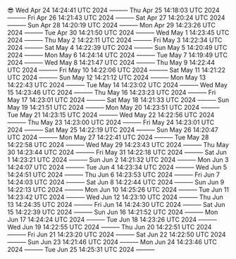 😎
Wed Apr 24 14:24:41 UTC 2024
––––––
Thu Apr 25 14:18:03 UTC 2024
––––––
Fri Apr 26 14:21:43 UTC 2024
––––––
Sat Apr 27 14:20:24 UTC 2024
––––––
Sun Apr 28 14:20:19 UTC 2024
––––––
Mon Apr 29 14:23:26 UTC 2024
––––––
Tue Apr 30 14:21:50 UTC 2024
––––––
Wed May  1 14:23:45 UTC 2024
––––––
Thu May  2 14:22:11 UTC 2024
––––––
Fri May  3 14:22:34 UTC 2024
––––––
Sat May  4 14:22:39 UTC 2024
––––––
Sun May  5 14:20:49 UTC 2024
––––––
Mon May  6 14:24:14 UTC 2024
––––––
Tue May  7 14:19:49 UTC 2024
––––––
Wed May  8 14:21:47 UTC 2024
––––––
Thu May  9 14:22:44 UTC 2024
––––––
Fri May 10 14:22:06 UTC 2024
––––––
Sat May 11 14:21:22 UTC 2024
––––––
Sun May 12 14:21:12 UTC 2024
––––––
Mon May 13 14:22:43 UTC 2024
––––––
Tue May 14 14:23:02 UTC 2024
––––––
Wed May 15 14:23:46 UTC 2024
––––––
Thu May 16 14:23:23 UTC 2024
––––––
Fri May 17 14:23:01 UTC 2024
––––––
Sat May 18 14:21:33 UTC 2024
––––––
Sun May 19 14:21:51 UTC 2024
––––––
Mon May 20 14:23:51 UTC 2024
––––––
Tue May 21 14:23:15 UTC 2024
––––––
Wed May 22 14:22:56 UTC 2024
––––––
Thu May 23 14:23:00 UTC 2024
––––––
Fri May 24 14:23:01 UTC 2024
––––––
Sat May 25 14:22:19 UTC 2024
––––––
Sun May 26 14:20:47 UTC 2024
––––––
Mon May 27 14:22:41 UTC 2024
––––––
Tue May 28 14:22:58 UTC 2024
––––––
Wed May 29 14:23:43 UTC 2024
––––––
Thu May 30 14:23:44 UTC 2024
––––––
Fri May 31 14:22:18 UTC 2024
––––––
Sat Jun  1 14:23:21 UTC 2024
––––––
Sun Jun  2 14:21:32 UTC 2024
––––––
Mon Jun  3 14:24:07 UTC 2024
––––––
Tue Jun  4 14:23:34 UTC 2024
––––––
Wed Jun  5 14:24:51 UTC 2024
––––––
Thu Jun  6 14:23:53 UTC 2024
––––––
Fri Jun  7 14:24:03 UTC 2024
––––––
Sat Jun  8 14:22:44 UTC 2024
––––––
Sun Jun  9 14:22:13 UTC 2024
––––––
Mon Jun 10 14:25:26 UTC 2024
––––––
Tue Jun 11 14:23:42 UTC 2024
––––––
Wed Jun 12 14:23:10 UTC 2024
––––––
Thu Jun 13 14:24:35 UTC 2024
––––––
Fri Jun 14 14:24:30 UTC 2024
––––––
Sat Jun 15 14:22:39 UTC 2024
––––––
Sun Jun 16 14:21:52 UTC 2024
––––––
Mon Jun 17 14:24:24 UTC 2024
––––––
Tue Jun 18 14:23:26 UTC 2024
––––––
Wed Jun 19 14:22:55 UTC 2024
––––––
Thu Jun 20 14:22:51 UTC 2024
––––––
Fri Jun 21 14:23:20 UTC 2024
––––––
Sat Jun 22 14:22:50 UTC 2024
––––––
Sun Jun 23 14:21:46 UTC 2024
––––––
Mon Jun 24 14:23:46 UTC 2024
––––––
Tue Jun 25 14:25:31 UTC 2024
––––––
